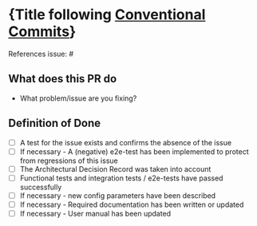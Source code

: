 # {Title following [Conventional Commits](https://www.conventionalcommits.org/en/v1.0.0/)}

References issue: #

## What does this PR do

- What problem/issue are you fixing?

## Definition of Done

- [ ] A test for the issue exists and confirms the absence of the issue
- [ ] If necessary - A (negative) e2e-test has been implemented to protect from regressions of this issue
- [ ] The Architectural Decision Record was taken into account
- [ ] Functional tests and integration tests / e2e-tests have passed successfully
- [ ] If necessary - new config parameters have been described
- [ ] If necessary - Required documentation has been written or updated
- [ ] If necessary - User manual has been updated
